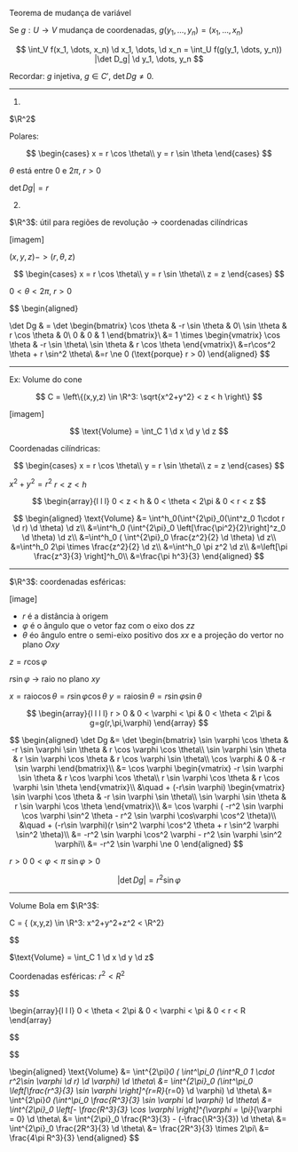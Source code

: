 Teorema de mudança de variável

Se $g: U \to V$ mudança de coordenadas, $g(y_1, \dots, y_n) = (x_1, \dots, x_n)$

$$
\int_V f(x_1, \dots, x_n) \d x_1, \dots, \d x_n =
\int_U f(g(y_1, \dots, y_n)) |\det D_g| \d y_1, \dots, y_n
$$

Recordar: $g$ injetiva, $g \in C'$, $\det Dg \ne 0$.

---

1.

$\R^2$

Polares:

$$
\begin{cases}
x = r \cos \theta\\
y = r \sin \theta
\end{cases}
$$

$\theta$ está entre $0$ e $2\pi$, $r > 0$

$\det Dg| = r$

2.

$\R^3$: útil para regiões de revolução -> coordenadas cilíndricas

[imagem]

$(x,y,z) -> (r, \theta, z)$

$$
\begin{cases}
x = r \cos \theta\\
y = r \sin \theta\\
z = z
\end{cases}
$$

$0 < \theta < 2\pi$, $r > 0$

$$
\begin{aligned}

\det Dg & = \det \begin{bmatrix}
\cos \theta & -r \sin \theta & 0\\
\sin \theta & r \cos \theta & 0\\
0 & 0 & 1
\end{bmatrix}\\
&= 1 \times \begin{vmatrix}
\cos \theta & -r \sin \theta\\
\sin \theta & r \cos \theta
\end{vmatrix}\\
&=r\cos^2 \theta + r \sin^2 \theta\\
&=r \ne 0 (\text{porque} r > 0)
\end{aligned}
$$

---

Ex: Volume do cone

$$
C = \left\{(x,y,z) \in \R^3: \sqrt{x^2+y^2} < z < h \right\}
$$

[imagem]

$$
\text{Volume} = \int_C 1 \d x \d y \d z
$$

Coordenadas cilíndricas:

$$
\begin{cases}
x = r \cos \theta\\
y = r \sin \theta\\
z = z
\end{cases}
$$

$x^2 + y^2 = r^2$
$r < z < h$

$$
\begin{array}{l l l}
0 < z < h & 0 < \theta < 2\pi & 0 < r < z
$$

$$
\begin{aligned}
\text{Volume} &= \int^h_0(\int^{2\pi}_0(\int^z_0 1\cdot r \d r) \d \theta) \d z\\
&=\int^h_0 (\int^{2\pi}_0 \left[\frac{\pi^2}{2}\right]^z_0 \d \theta) \d z\\
&=\int^h_0 ( \int^{2\pi}_0 \frac{z^2}{2} \d \theta) \d z\\
&=\int^h_0 2\pi \times \frac{z^2}{2} \d z\\
&=\int^h_0 \pi z^2 \d z\\
&=\left[\pi \frac{z^3}{3} \right]^h_0\\
&=\frac{\pi h^3}{3}
\end{aligned}
$$

---

$\R^3$: coordenadas esféricas:

[image]

- $r$ é a distância à origem
- $\varphi$ é o ângulo que o vetor faz com o eixo dos $zz$
- $\theta$ éo ângulo entre o semi-eixo positivo dos $xx$ e a projeção do vertor no plano $Oxy$

$z = r \cos \varphi$

$r \sin \varphi$ -> raio no plano $xy$

$x = \text{raio} \cos \theta = r \sin \varphi \cos \theta$
$y = \text{raio} \sin \theta = r \sin \varphi \sin \theta$

$$
\begin{array}{l l l l}
r > 0 & 0 < \varphi < \pi & 0 < \theta < 2\pi & g=g(r,\pi,\varphi)
\end{array}
$$

$$
\begin{aligned}
\det Dg &= \det \begin{bmatrix}
\sin \varphi \cos \theta & -r \sin \varphi \sin \theta & r \cos \varphi \cos \theta\\
\sin \varphi \sin \theta & r \sin \varphi \cos \theta & r \cos \varphi \sin \theta\\
\cos \varphi & 0 & -r \sin \varphi
\end{bmatrix}\\
&= \cos \varphi \begin{vmatrix}
-r \sin \varphi \sin \theta & r \cos \varphi \cos \theta\\
r \sin \varphi \cos \theta & r \cos \varphi \sin \theta
\end{vmatrix}\\
&\quad + (-r\sin \varphi) \begin{vmatrix}
\sin \varphi \cos \theta & -r \sin \varphi \sin \theta\\
\sin \varphi \sin \theta & r \sin \varphi \cos \theta
\end{vmatrix}\\
&= \cos \varphi ( -r^2 \sin \varphi \cos \varphi \sin^2 \theta - r^2 \sin \varphi \cos\varphi \cos^2 \theta)\\
&\quad + (-r\sin \varphi)(r \sin^2 \varphi \cos^2 \theta + r \sin^2 \varphi \sin^2 \theta)\\
&= -r^2 \sin \varphi \cos^2 \varphi - r^2 \sin \varphi \sin^2 \varphi\\
&= -r^2 \sin \varphi \ne 0
\end{aligned}
$$

$r>0$ $0 < \varphi < \pi$ $\sin \varphi > 0$

$$
|\det Dg| = r^2 \sin \varphi
$$

---

Volume Bola em $\R^3$:

C = \{ (x,y,z) \in \R^3: x^2+y^2+z^2 < \R^2\}

$$

$\text{Volume} = \int_C 1 \d x \d y \d z$


Coordenadas esféricas: $r^2 < R^2$


$$

\begin{array}{l l l}
0 < \theta < 2\pi & 0 < \varphi < \pi & 0 < r < R
\end{array}

$$


$$

\begin{aligned}
\text{Volume} &= \int^{2\pi}_0 ( \int^\pi_0 (\int^R_0 1 \cdot r^2\sin \varphi \d r) \d \varphi) \d \theta\\
&= \int^{2\pi}\_0 (\int^\pi_0 \left[\frac{r^3}{3} \sin \varphi \right]^{r=R}_{r=0} \d \varphi) \d \theta\\
&= \int^{2\pi}_0 (\int^\pi_0 \frac{R^3}{3} \sin \varphi \d \varphi) \d \theta\\
&= \int^{2\pi}\_0 \left[- \frac{R^3}{3} \cos \varphi \right]^{\varphi = \pi}_{\varphi = 0} \d \theta\\
&= \int^{2\pi}\_0 \frac{R^3}{3} - (-\frac{\R^3}{3}) \d \theta\\
&= \int^{2\pi}\_0 \frac{2R^3}{3} \d \theta\\
&= \frac{2R^3}{3} \times 2\pi\\
&= \frac{4\pi R^3}{3}
\end{aligned}
$$
